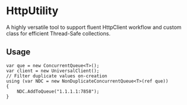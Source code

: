 # HttpUtility
A highly versatile tool to support fluent HttpClient workflow and custom class for efficient Thread-Safe collections.

## Usage
```
var que = new ConcurrentQueue<T>();
var client = new UniversalClient();
// Filter duplicate values on-creation
using (var NDC = new NonDuplicateConcurrentQueue<T>(ref que))
{
	NDC.AddToQueue("1.1.1.1:7858");
}
```
